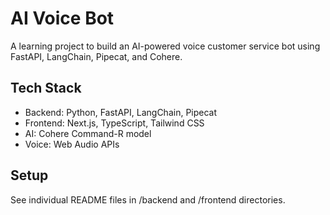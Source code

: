 # AI Voice Bot

A learning project to build an AI-powered voice customer service bot using FastAPI, LangChain, Pipecat, and Cohere.

## Tech Stack
- Backend: Python, FastAPI, LangChain, Pipecat
- Frontend: Next.js, TypeScript, Tailwind CSS
- AI: Cohere Command-R model
- Voice: Web Audio APIs

## Setup
See individual README files in /backend and /frontend directories.
